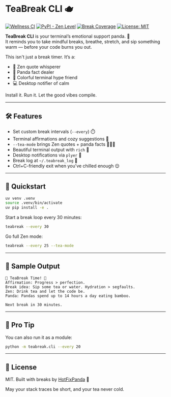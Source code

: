 # TeaBreak CLI 🫖

[![Wellness CI](https://img.shields.io/badge/self--care-pass-00cc99?style=flat-square&logo=tea)](https://github.com/HotfixPanda/teabreak-cli)
[![PyPI - Zen Level](https://img.shields.io/badge/zen-∞-purple?style=flat-square)](https://github.com/HotfixPanda/teabreak-cli)
[![Break Coverage](https://img.shields.io/badge/breaks-100%25-green?style=flat-square)](https://github.com/HotfixPanda/teabreak-cli)
[![License: MIT](https://img.shields.io/badge/license-MIT-blue?style=flat-square)](LICENSE)


**TeaBreak CLI** is your terminal’s emotional support panda. 🐼  
It reminds you to take mindful breaks, breathe, stretch, and sip something warm — before your code burns you out.

This isn't just a break timer. It’s a:
- 🧘 Zen quote whisperer
- 🐼 Panda fact dealer
- 🎨 Colorful terminal hype friend
- 💻 Desktop notifier of calm

Install it. Run it. Let the good vibes compile.

---

## 🛠 Features

- Set custom break intervals (`--every`) ⏱️
- Terminal affirmations and cozy suggestions 🌸
- `--tea-mode` brings Zen quotes + panda facts 🧘‍♀️🐼
- Beautiful terminal output with `rich` 🎨
- Desktop notifications via `plyer` 🔔
- Break log at `~/.teabreak_log` 📜
- Ctrl+C-friendly exit when you've chilled enough 😌

---

## 🚀 Quickstart

```bash
uv venv .venv
source .venv/bin/activate
uv pip install -e .
```

Start a break loop every 30 minutes:
```bash
teabreak --every 30
```

Go full Zen mode:
```bash
teabreak --every 25 --tea-mode
```

---

## 💬 Sample Output

```
🌼 TeaBreak Time! 🌼
Affirmation: Progress > perfection.
Break idea: Sip some tea or water. Hydration > segfaults.
Zen: Drink tea and let the code be.
Panda: Pandas spend up to 14 hours a day eating bamboo.

Next break in 30 minutes.
```

---

## 🧠 Pro Tip
You can also run it as a module:
```bash
python -m teabreak.cli --every 20
```

---

## 📜 License

MIT. Built with breaks by [HotFixPanda](https://github.com/HotfixPanda) 🐼

May your stack traces be short, and your tea never cold.
